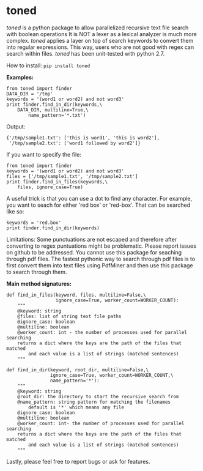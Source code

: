 toned
==========

*toned* is a python package to allow parallelized recursive text file search with boolean operations
It is NOT a lexer as a lexical analyzer is much more complex.
*toned* applies a layer on top of search keywords to convert them into regular expressions.
This way, users who are not good with regex can search within files.
*toned* has been unit-tested with python 2.7.

How to install:
`pip install toned`


**Examples:**
```
from toned import finder
DATA_DIR = '/tmp'
keywords = '(word1 or word2) and not word3'
print finder.find_in_dir(keywords,\
	DATA_DIR, multiline=True,\
        name_pattern='*.txt')
```
Output:
```
{'/tmp/sample1.txt': ['this is word1', 'this is word2'],
 '/tmp/sample2.txt': ['word1 followed by word2']}
```

If you want to specify the file:
```
from toned import finder
keywords = '(word1 or word2) and not word3'
files = ['/tmp/sample1.txt', '/tmp/sample2.txt']
print finder.find_in_files(keywords,\
	files, ignore_case=True)
```

A useful trick is that you can use a dot to find any character.
For example, you want to seach for either 'red box' or 'red-box'.
That can be searched like so:
```
keywords = 'red.box'
print finder.find_in_dir(keywords)
```

Limitations:
Some punctuations are not escaped and therefore after converting to regex puntuations might be problematic.
Please report issues on github to be addressed.
You cannot use this package for seaching through pdf files.
The fastest pythonic way to search through pdf files is to first convert them into text files using PdfMiner and then use this package to  search through them.

**Main method signatures:**
```
def find_in_files(keyword, files, multiline=False,\
                  ignore_case=True, worker_count=WORKER_COUNT):
    """
    @keyword: string
    @files: list of string text file paths
    @ignore_case: boolean
    @multiline: boolean
    @worker_count: int - the number of processes used for parallel searching
    returns a dict where the keys are the path of the files that matched
        and each value is a list of strings (matched sentences)
    """
```

```
def find_in_dir(keyword, root_dir, multiline=False,\
                ignore_case=True, worker_count=WORKER_COUNT,\
                name_pattern='*'):
    """
    @keyword: string
    @root_dir: the directory to start the recursive search from
    @name_pattern: string pattern for matching the filenames
        default is '*' which means any file
    @ignore_case: boolean
    @multiline: boolean
    @worker_count: int- the number of processes used for parallel searching
    returns a dict where the keys are the path of the files that matched
        and each value is a list of strings (matched sentences)
    """
```

Lastly, please feel free to report bugs or ask for features.
